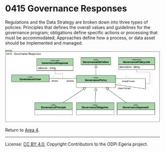 <!-- SPDX-License-Identifier: CC-BY-4.0 -->
<!-- Copyright Contributors to the ODPi Egeria project. -->

# 0415 Governance Responses

Regulations and the Data Strategy are broken down into three types of policies: Principles that defines the overall values and guidelines for the governance program; obligations define specific actions or
processing that must be accommodated; Approaches define how a process, or data asset should be implemented and managed.

![UML](0415-Governance-Responses.png)


Return to [Area 4](Area-4-models.md).

----
License: [CC BY 4.0](https://creativecommons.org/licenses/by/4.0/),
Copyright Contributors to the ODPi Egeria project.